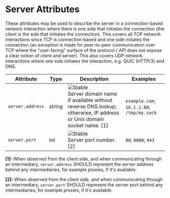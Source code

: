 <!--- Hugo front matter used to generate the website version of this page:
linkTitle: Server
--->

# Server Attributes

These attributes may be used to describe the server in a connection-based network interaction
where there is one side that initiates the connection (the client is the side that initiates the connection).
This covers all TCP network interactions since TCP is connection-based and one side initiates the
connection (an exception is made for peer-to-peer communication over TCP where the "user-facing" surface of the
protocol / API does not expose a clear notion of client and server).
This also covers UDP network interactions where one side initiates the interaction, e.g. QUIC (HTTP/3) and DNS.

<!-- semconv registry.server(omit_requirement_level) -->
| Attribute  | Type | Description  | Examples  |
|---|---|---|---|
| `server.address` | string | ![Stable](https://img.shields.io/badge/-stable-lightgreen)<br>Server domain name if available without reverse DNS lookup; otherwise, IP address or Unix domain socket name. [1] | `example.com`; `10.1.2.80`; `/tmp/my.sock` |
| `server.port` | int | ![Stable](https://img.shields.io/badge/-stable-lightgreen)<br>Server port number. [2] | `80`; `8080`; `443` |

**[1]:** When observed from the client side, and when communicating through an intermediary, `server.address` SHOULD represent the server address behind any intermediaries, for example proxies, if it's available.

**[2]:** When observed from the client side, and when communicating through an intermediary, `server.port` SHOULD represent the server port behind any intermediaries, for example proxies, if it's available.
<!-- endsemconv -->